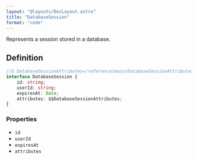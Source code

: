 ```yaml
---
layout: "@layouts/DocLayout.astro"
title: "DatabaseSession"
format: "code"
---
```


Represents a session stored in a database.

## Definition

```ts
//$ DatabaseSessionAttributes=/reference/main/DatabaseSessionAttributes
interface DatabaseSession {
	id: string;
	userId: string;
	expiresAt: Date;
	attributes: $$DatabaseSessionAttributes;
}
```

### Properties

- `id`
- `userId`
- `expiresAt`
- `attributes`
